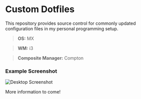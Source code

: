 # Custom Dotfiles

This repository provides source control for commonly updated configuration files in my personal programming setup.

> **OS:** MX 

> **WM:** i3

> **Composite Manager:** Compton

### Example Screenshot
![Desktop Screenshot](screenshots/02/13/2020.png)


More information to come!
